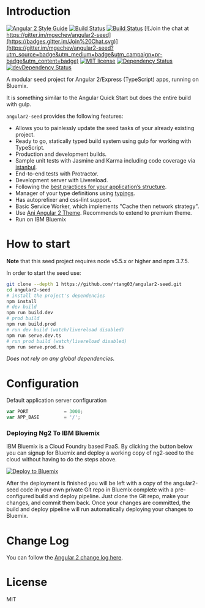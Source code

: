 # Introduction

[![Angular 2 Style Guide](https://mgechev.github.io/angular2-style-guide/images/badge.svg)](https://github.com/mgechev/angular2-style-guide)
[![Build Status](https://travis-ci.org/mgechev/angular2-seed.svg?branch=master)](https://travis-ci.org/mgechev/angular2-seed)
[![Build Status](https://ci.appveyor.com/api/projects/status/github/mgechev/angular2-seed?svg=true)](https://ci.appveyor.com/project/mgechev/angular2-seed)
[![Join the chat at https://gitter.im/mgechev/angular2-seed](https://badges.gitter.im/Join%20Chat.svg)](https://gitter.im/mgechev/angular2-seed?utm_source=badge&utm_medium=badge&utm_campaign=pr-badge&utm_content=badge)
[![MIT license](http://img.shields.io/badge/license-MIT-brightgreen.svg)](http://opensource.org/licenses/MIT)
[![Dependency Status](https://david-dm.org/mgechev/angular2-seed.svg)](https://david-dm.org/mgechev/angular2-seed)
[![devDependency Status](https://david-dm.org/mgechev/angular2-seed/dev-status.svg)](https://david-dm.org/mgechev/angular2-seed#info=devDependencies)

A modular seed project for Angular 2/Express (TypeScript) apps, running on Bluemix.

It is something similar to the Angular Quick Start but does the entire build with gulp.

`angular2-seed` provides the following features:

- Allows you to painlessly update the seed tasks of your already existing project.
- Ready to go, statically typed build system using gulp for working with TypeScript.
- Production and development builds.
- Sample unit tests with Jasmine and Karma including code coverage via [istanbul](https://gotwarlost.github.io/istanbul/).
- End-to-end tests with Protractor.
- Development server with Livereload.
- Following the [best practices for your application’s structure](https://github.com/mgechev/angular2-style-guide).
- Manager of your type definitions using [typings](https://github.com/typings/typings).
- Has autoprefixer and css-lint support.
- Basic Service Worker, which implements "Cache then network strategy".
- Use [Ani Angular 2 Theme](http://startangular.com/product/ani-angular-2-theme/). Recommends to extend to premium theme.
- Run on IBM Bluemix

# How to start

**Note** that this seed project requires node v5.5.x or higher and npm 3.7.5.

In order to start the seed use:


```bash
git clone --depth 1 https://github.com/rtang03/angular2-seed.git
cd angular2-seed
# install the project's dependencies
npm install
# dev build
npm run build.dev
# prod build
npm run build.prod
# run dev build (watch/livereload disabled)
npm run serve.dev.ts
# run prod build (watch/livereload disabled)
npm run serve.prod.ts
```

_Does not rely on any global dependencies._


# Configuration

Default application server configuration

```javascript
var PORT             = 3000;
var APP_BASE         = '/';
```

###  Deploying Ng2 To IBM Bluemix
IBM Bluemix is a Cloud Foundry based PaaS.  By clicking the button below you can signup for Bluemix and deploy
a working copy of ng2-seed to the cloud without having to do the steps above.

[![Deploy to Bluemix](https://bluemix.net/deploy/button.png)](https://bluemix.net/deploy?repository=https%3A%2F%2Fgithub.com%2Frtang03%2Fangular2-seed)

After the deployment is finished you will be left with a copy of the angular2-seed code in your own private Git repo
in Bluemix complete with a pre-configured build and deploy pipeline.  Just clone the Git repo, make your changes, and
commit them back.  Once your changes are committed, the build and deploy pipeline will run automatically deploying
your changes to Bluemix.


# Change Log

You can follow the [Angular 2 change log here](https://github.com/angular/angular/blob/master/CHANGELOG.md).

# License

MIT
